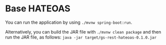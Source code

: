 # Base HATEOAS

You can run the application by using
```./mvnw spring-boot:run```.

Alternatively, you can build the JAR file with
```./mvnw clean package```
and then run the JAR file, as follows:
```java -jar target/gs-rest-hateoas-0.1.0.jar```
